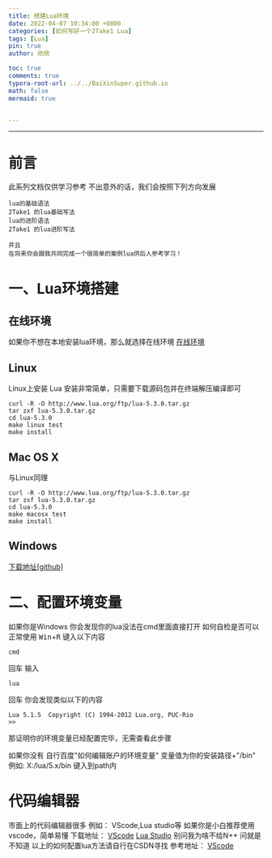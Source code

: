 ```yaml
---
title: 搭建Lua环境
date: 2022-04-07 10:34:00 +0800
categories: [如何写好一个2Take1 Lua]
tags: [Lua]
pin: true
author: 欣欣

toc: true
comments: true
typora-root-url: ../../BaiXinSuper.github.io
math: false
mermaid: true


---
```






---

# 前言
此系列文档仅供学习参考
不出意外的话，我们会按照下列方向发展
```
lua的基础语法
2Take1 的lua基础写法
lua的进阶语法
2Take1 的lua进阶写法

并且
在将来你会跟我共同完成一个很简单的案例lua供后人参考学习！
```


# 一、Lua环境搭建
## 在线环境
如果你不想在本地安装lua环境，那么就选择在线环境
[在线环境](https://c.runoob.com/compile/66/)

## Linux
Linux上安装 Lua 安装非常简单，只需要下载源码包并在终端解压编译即可
```
curl -R -O http://www.lua.org/ftp/lua-5.3.0.tar.gz
tar zxf lua-5.3.0.tar.gz
cd lua-5.3.0
make linux test
make install
```
## Mac OS X
与Linux同理
```
curl -R -O http://www.lua.org/ftp/lua-5.3.0.tar.gz
tar zxf lua-5.3.0.tar.gz
cd lua-5.3.0
make macosx test
make install
```
## Windows
[下载地址[github]](https://github.com/rjpcomputing/luaforwindows/releases)
# 二、配置环境变量
如果你是Windows
你会发现你的lua没法在cmd里面直接打开
如何自检是否可以正常使用
<kbd>Win</kbd>+<kbd>R</kbd>
键入以下内容
```
cmd
```
回车
输入
```
lua
```
回车
你会发现类似以下的内容
```
Lua 5.1.5  Copyright (C) 1994-2012 Lua.org, PUC-Rio
>>
```
那证明你的环境变量已经配置完毕，无需查看此步骤

如果你没有
自行百度"如何编辑账户的环境变量"
变量值为你的安装路径+"/bin"
例如:
X:/lua/5.x/bin
键入到path内

# 代码编辑器
市面上的代码编辑器很多
例如：
VScode,Lua studio等
如果你是小白推荐使用vscode，简单易懂
下载地址：
[VScode](https://code.visualstudio.com/)
[Lua Studio](http://www.luastudio.net/)
别问我为啥不给N++
问就是不知道
以上的如何配置lua方法请自行在CSDN寻找
参考地址：
[VScode](https://blog.csdn.net/lr_shadow/article/details/117730466?ops_request_misc=%257B%2522request%255Fid%2522%253A%2522164699369616780269837245%2522%252C%2522scm%2522%253A%252220140713.130102334..%2522%257D&request_id=164699369616780269837245&biz_id=0&utm_medium=distribute.pc_search_result.none-task-blog-2~all~baidu_landing_v2~default-1-117730466.es_vector_control_group&utm_term=vscode%E9%85%8D%E7%BD%AElua&spm=1018.2226.3001.4187)
